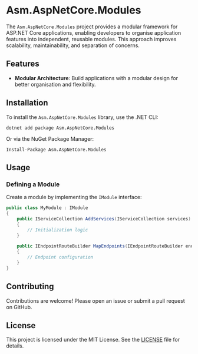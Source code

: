 # Asm.AspNetCore.Modules

The `Asm.AspNetCore.Modules` project provides a modular framework for ASP.NET Core applications, enabling developers to organise application features into independent, reusable modules. This approach improves scalability, maintainability, and separation of concerns.

## Features

- **Modular Architecture**: Build applications with a modular design for better organisation and flexibility.

## Installation

To install the `Asm.AspNetCore.Modules` library, use the .NET CLI:

`dotnet add package Asm.AspNetCore.Modules`

Or via the NuGet Package Manager:

`Install-Package Asm.AspNetCore.Modules`

## Usage

### Defining a Module

Create a module by implementing the `IModule` interface:

```csharp
public class MyModule : IModule
{ 
    public IServiceCollection AddServices(IServiceCollection services)
    {
        // Initialization logic
    }
    
    public IEndpointRouteBuilder MapEndpoints(IEndpointRouteBuilder endpoints)
    {
        // Endpoint configuration
    }
}
```

## Contributing

Contributions are welcome! Please open an issue or submit a pull request on GitHub.

## License

This project is licensed under the MIT License. See the [LICENSE](LICENSE) file for details.
